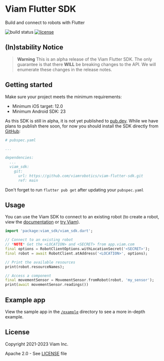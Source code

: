 # Viam Flutter SDK
Build and connect to robots with Flutter

![build status](https://img.shields.io/github/actions/workflow/status/viamrobotics/viam-flutter-sdk/test.yaml?branch=main)
[![license](https://img.shields.io/badge/license-Apache_2.0-blue)](https://github.com/viamrobotics/viam-flutter-sdk/blob/main/LICENSE)

## (In)stability Notice

> **Warning**
> This is an alpha release of the Viam Flutter SDK. The only guarantee is that there **WILL** be breaking changes to the API. We will enumerate these changes in the release notes.

## Getting started
Make sure your project meets the minimum requirements:
* Minimum iOS target: 12.0
* Minimum Android SDK: 23

As this SDK is still in alpha, it is not yet published to [pub.dev](https://pub.dev). While we have plans to publish there soon, for now you should install the SDK directly from [GitHub](https://github.com/viamrobotics/viam-flutter-sdk):

```yaml
# pubspec.yaml

...

dependencies:
  ...
  viam_sdk:
    git: 
      url: https://github.com/viamrobotics/viam-flutter-sdk.git
      ref: main
```

Don't forget to run `flutter pub get` after updating your `pubspec.yaml`


## Usage
You can use the Viam SDK to connect to an existing robot (to create a robot, view the [documentation](https://docs.viam.com/) or [try Viam](https://docs.viam.com/try-viam/)).

```dart
import 'package:viam_sdk/viam_sdk.dart';

// Connect to an existing robot
// *NOTE* Get the <LOCATION> and <SECRET> from app.viam.com
final options = RobotClientOptions.withLocationSecret('<SECRET>');
final robot = await RobotClient.atAddress('<LOCATION>', options);

// Print the available resources
print(robot.resourceNames);

// Access a component
final movementSensor = MovementSensor.fromRobot(robot, 'my_sensor');
print(await movementSensor.readings())
```

## Example app
View the sample app in the [`/example`](https://github.com/viamrobotics/viam-flutter-sdk/blob/main/example/) directory to see a more in-depth example.

## License
Copyright 2021-2023 Viam Inc.

Apache 2.0 - See [LICENSE](https://github.com/viamrobotics/viam-python-sdk/blob/main/LICENSE) file
